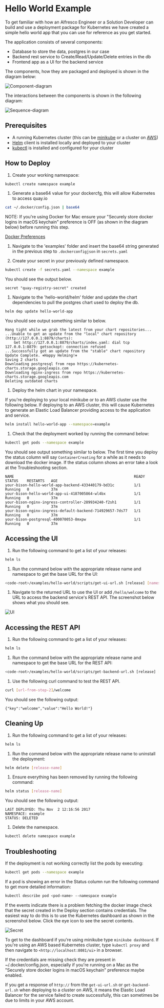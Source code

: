 # Hello World Example

To get familiar with how an Alfresco Engineer or a Solution Developer can build and use a deployment package for Kubernetes we have created a simple hello world app that you can use for reference as you get started.

The application consists of several components:

- Database to store the data, postgres in our case
- Backend rest service to Create/Read/Update/Delete entries in the db
- Frontend app as a UI for the backend service

The components, how they are packaged and deployed is shown in the diagram below:

![Component-diagram](./diagrams/component-diagram.png "component-diagram")

The interactions between the components is shown in the following diagram:

![Sequence-diagram](./diagrams/sequence-diagram.png "sequence-diagram")

## Prerequisites

- A running Kubernetes cluster (this can be [minikube](https://kubernetes.io/docs/getting-started-guides/minikube/) or a cluster on [AWS](https://aws.amazon.com/blogs/compute/kubernetes-clusters-aws-kops/))
- [Helm](https://github.com/kubernetes/helm/blob/master/docs/install.md) client is installed locally and deployed to your cluster
- [kubectl](https://kubernetes.io/docs/tasks/tools/install-kubectl/) is installed and configured for your cluster

## How to Deploy

1. Create your working namespace:

```bash
kubectl create namespace example
```

1. Generate a base64 value for your dockercfg, this will allow Kubernetes to access quay.io

```bash
cat ~/.docker/config.json | base64
```

NOTE: If you're using Docker for Mac ensure your "Securely store docker logins in macOS keychain" preference is OFF (as shown in the diagram below) before running this step.

[Docker Preferences](./diagrams/docker-preferences.png)

1. Navigate to the 'examples' folder and insert the base64 string generated in the previous step to `.dockerconfigjson` in `secrets.yaml`

2. Create your secret in your previously defined namespace.

```bash
kubectl create -f secrets.yaml --namespace example
```

You should see the output below.

```
secret "quay-registry-secret" created
```

1. Navigate to the 'hello-world/helm' folder and update the chart dependencies to pull the postgres chart used to deploy the db.

```bash
helm dep update hello-world-app
```

You should see output something similar to below.

```
Hang tight while we grab the latest from your chart repositories...
...Unable to get an update from the "local" chart repository (http://127.0.0.1:8879/charts):
    Get http://127.0.0.1:8879/charts/index.yaml: dial tcp 127.0.0.1:8879: getsockopt: connection refused
...Successfully got an update from the "stable" chart repository
Update Complete. ⎈Happy Helming!⎈
Saving 2 charts
Downloading postgresql from repo https://kubernetes-charts.storage.googleapis.com
Downloading nginx-ingress from repo https://kubernetes-charts.storage.googleapis.com
Deleting outdated charts
```

1. Deploy the helm chart in your namespace.

If you're deploying to your local minikube or to an AWS cluster use the following below. If deploying to an AWS cluster, this will cause Kubernetes to generate an Elastic Load Balancer providing access to the application and service.

```bash
helm install hello-world-app --namespace=example
```

1. Check that the deployment worked by running the command below:

```bash
kubectl get pods --namespace example
```

You should see output something similar to below. The first time you deploy the status column will say `ContainerCreating` for a while as it needs to download the docker image. If the status column shows an error take a look at the Troubleshooting section.

```
NAME                                                       READY     STATUS    RESTARTS   AGE
your-bison-hello-world-app-backend-433440179-bd31c         1/1       Running   0          37m
your-bison-hello-world-app-ui-4187005864-wl4bx             1/1       Running   0          37m
your-bison-nginx-ingress-controller-289934240-f2sh1        1/1       Running   0          37m
your-bison-nginx-ingress-default-backend-714929657-7ds77   1/1       Running   0          37m
your-bison-postgresql-400070053-8mxpw                      1/1       Running   0          37m
```

## Accessing the UI

1. Run the following command to get a list of your releases:

```bash
helm ls
```

1. Run the command below with the appropriate release name and namespace to get the base URL for the UI:

```bash
<code-root>/examples/hello-world/scripts/get-ui-url.sh [release] [namespace]
```

1. Navigate to the returned URL to use the UI or add `/hello/welcome` to the URL to access the backend service's REST API. The screenshot below shows what you should see.

![UI](./diagrams/app-ui.png)

## Accessing the REST API

1. Run the following command to get a list of your releases:

```bash
helm ls
```

1. Run the command below with the appropriate release name and namespace to get the base URL for the REST API:

```bash
<code-root>/examples/hello-world/scripts/get-backend-url.sh [release] [namespace]
```

1. Use the following curl command to test the REST API.

```bash
curl [url-from-step-2]/welcome
```

You should see the following output:

```
{"key":"welcome","value":"Hello World!"}
```

## Cleaning Up

1. Run the following command to get a list of your releases:

```bash
helm ls
```

1. Run the command below with the appropriate release name to uninstall the deployment:

```bash
helm delete [release-name]
```

1. Ensure everything has been removed by running the following command:

```bash
helm status [release-name]
```

You should see the following output:

```
LAST DEPLOYED: Thu Nov  2 12:16:56 2017
NAMESPACE: example
STATUS: DELETED
```

1. Delete the namespace.

```bash
kubectl delete namespace example
```

## Troubleshooting

If the deployment is not working correctly list the pods by executing:

```bash
kubectl get pods --namespace example
```

If a pod is showing an error in the Status column run the following command to get more detailed information:

```bash
kubectl describe pod <pod-name> --namespace example
```

If the events indicate there is a problem fetching the docker image check that the secret created in the Deploy section contains credentials. The easiest way to do this is to use the Kubernetes dashboard as shown in the screenshot below. Click the eye icon to see the secret contents.

![Secret](./diagrams/secrets-in-dashboard.png)

To get to the dashboard if you're using minikube type `minikube dashboard`. If you're using an AWS based Kubernetes cluster, type `kubectl proxy` and then navigate to `<http://localhost:8081/ui>` in a browser.

If the credentials are missing check they are present in ~/.docker/config.json, especially if you're running on a Mac as the "Securely store docker logins in macOS keychain" preference maybe enabled.

If you get a response of `http://` from the `get-ui-url.sh` or `get-backend-url.sh` when deploying to a cluster on AWS, it means the Elastic Load Balancer for the service failed to create successfully, this can sometimes be due to limits in your AWS account.
